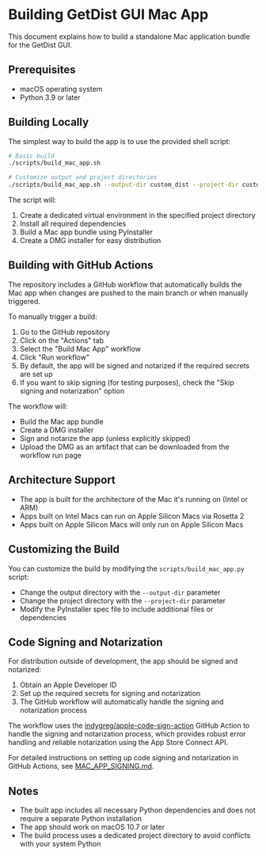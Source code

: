 # Building GetDist GUI Mac App

This document explains how to build a standalone Mac application bundle for the GetDist GUI.

## Prerequisites

- macOS operating system
- Python 3.9 or later

## Building Locally

The simplest way to build the app is to use the provided shell script:

```bash
# Basic build
./scripts/build_mac_app.sh

# Customize output and project directories
./scripts/build_mac_app.sh --output-dir custom_dist --project-dir custom_env
```

The script will:
1. Create a dedicated virtual environment in the specified project directory
2. Install all required dependencies
3. Build a Mac app bundle using PyInstaller
4. Create a DMG installer for easy distribution

## Building with GitHub Actions

The repository includes a GitHub workflow that automatically builds the Mac app when changes are pushed to the main branch or when manually triggered.

To manually trigger a build:

1. Go to the GitHub repository
2. Click on the "Actions" tab
3. Select the "Build Mac App" workflow
4. Click "Run workflow"
5. By default, the app will be signed and notarized if the required secrets are set up
6. If you want to skip signing (for testing purposes), check the "Skip signing and notarization" option

The workflow will:
- Build the Mac app bundle
- Create a DMG installer
- Sign and notarize the app (unless explicitly skipped)
- Upload the DMG as an artifact that can be downloaded from the workflow run page

## Architecture Support

- The app is built for the architecture of the Mac it's running on (Intel or ARM)
- Apps built on Intel Macs can run on Apple Silicon Macs via Rosetta 2
- Apps built on Apple Silicon Macs will only run on Apple Silicon Macs

## Customizing the Build

You can customize the build by modifying the `scripts/build_mac_app.py` script:

- Change the output directory with the `--output-dir` parameter
- Change the project directory with the `--project-dir` parameter
- Modify the PyInstaller spec file to include additional files or dependencies

## Code Signing and Notarization

For distribution outside of development, the app should be signed and notarized:

1. Obtain an Apple Developer ID
2. Set up the required secrets for signing and notarization
3. The GitHub workflow will automatically handle the signing and notarization process

The workflow uses the [indygreg/apple-code-sign-action](https://github.com/indygreg/apple-code-sign-action) GitHub Action to handle the signing and notarization process, which provides robust error handling and reliable notarization using the App Store Connect API.

For detailed instructions on setting up code signing and notarization in GitHub Actions, see [MAC_APP_SIGNING.md](MAC_APP_SIGNING.md).

## Notes

- The built app includes all necessary Python dependencies and does not require a separate Python installation
- The app should work on macOS 10.7 or later
- The build process uses a dedicated project directory to avoid conflicts with your system Python
